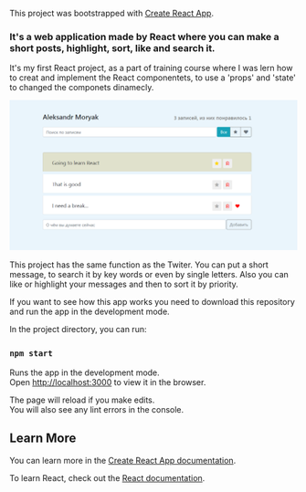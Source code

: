 This project was bootstrapped with [Create React App](https://github.com/facebook/create-react-app).
<h3>
  It's a web application made by React where you can make a short posts, highlight, sort, like and search it.
</h3>

It's my first React project, as a part of training course where I was lern how to creat and implement the React componentets, to use a 'props' and 'state' to changed the componets dinamecly.

<img alt="app screenshot" src="./src/images/Twiter-React.PNG" width="800" />

This project has the same function as the Twiter. You can put a short message, to search it by key words or even by single letters. Also you can like or highlight your messages and then to sort it by priority.

If you want to see how this app works you need to download this repository and run the app in the development mode.

In the project directory, you can run:

### `npm start`

Runs the app in the development mode.\
Open [http://localhost:3000](http://localhost:3000) to view it in the browser.

The page will reload if you make edits.\
You will also see any lint errors in the console.

## Learn More

You can learn more in the [Create React App documentation](https://facebook.github.io/create-react-app/docs/getting-started).

To learn React, check out the [React documentation](https://reactjs.org/).
